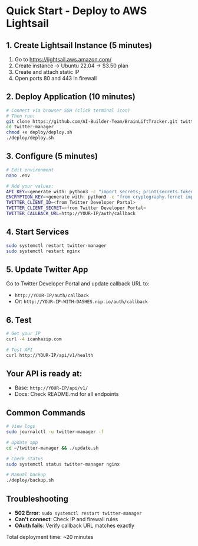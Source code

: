 # Quick Start - Deploy to AWS Lightsail

## 1. Create Lightsail Instance (5 minutes)
1. Go to https://lightsail.aws.amazon.com/
2. Create instance → Ubuntu 22.04 → $3.50 plan
3. Create and attach static IP
4. Open ports 80 and 443 in firewall

## 2. Deploy Application (10 minutes)
```bash
# Connect via browser SSH (click terminal icon)
# Then run:
git clone https://github.com/AI-Builder-Team/BrainLiftTracker.git twitter-manager
cd twitter-manager
chmod +x deploy/deploy.sh
./deploy/deploy.sh
```

## 3. Configure (5 minutes)
```bash
# Edit environment
nano .env

# Add your values:
API_KEY=<generate with: python3 -c "import secrets; print(secrets.token_hex(32))">
ENCRYPTION_KEY=<generate with: python3 -c "from cryptography.fernet import Fernet; print(Fernet.generate_key().decode())">
TWITTER_CLIENT_ID=<from Twitter Developer Portal>
TWITTER_CLIENT_SECRET=<from Twitter Developer Portal>
TWITTER_CALLBACK_URL=http://YOUR-IP/auth/callback
```

## 4. Start Services
```bash
sudo systemctl restart twitter-manager
sudo systemctl restart nginx
```

## 5. Update Twitter App
Go to Twitter Developer Portal and update callback URL to:
- `http://YOUR-IP/auth/callback`
- Or: `http://YOUR-IP-WITH-DASHES.nip.io/auth/callback`

## 6. Test
```bash
# Get your IP
curl -4 icanhazip.com

# Test API
curl http://YOUR-IP/api/v1/health
```

## Your API is ready at:
- Base: `http://YOUR-IP/api/v1/`
- Docs: Check README.md for all endpoints

## Common Commands
```bash
# View logs
sudo journalctl -u twitter-manager -f

# Update app
cd ~/twitter-manager && ./update.sh

# Check status
sudo systemctl status twitter-manager nginx

# Manual backup
./deploy/backup.sh
```

## Troubleshooting
- **502 Error**: `sudo systemctl restart twitter-manager`
- **Can't connect**: Check IP and firewall rules
- **OAuth fails**: Verify callback URL matches exactly

Total deployment time: ~20 minutes